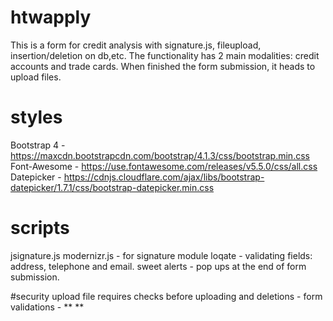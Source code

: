 # htwapply
This is a form for credit analysis with signature.js, fileupload, insertion/deletion on db,etc.
The functionality has 2 main modalities: credit accounts and trade cards.
When finished the form submission, it heads to upload files.

# styles
Bootstrap 4 - https://maxcdn.bootstrapcdn.com/bootstrap/4.1.3/css/bootstrap.min.css
Font-Awesome - https://use.fontawesome.com/releases/v5.5.0/css/all.css
Datepicker - https://cdnjs.cloudflare.com/ajax/libs/bootstrap-datepicker/1.7.1/css/bootstrap-datepicker.min.css

# scripts
jsignature.js
modernizr.js - for signature module
loqate - validating fields: address, telephone and email.
sweet alerts - pop ups at the end of form submission.

#security
upload file requires checks before uploading and deletions -
form validations - ** **
